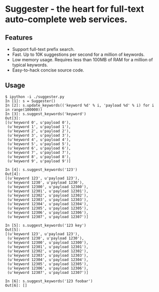 Suggester - the heart for full-text auto-complete web services.
=========

Features
--------

  * Support full-text prefix search.
  * Fast. Up to 10K suggestions per second for a million of keywords.
  * Low memory usage. Requires less than 100MB of RAM for a million of typical
    keywords.
  * Easy-to-hack concise source code.

Usage
-----

```
$ ipython -i ./suggester.py
In [1]: s = Suggester()
In [2]: s.update_keywords(('keyword %d' % i, 'payload %d' % i) for i in range(100000))
In [3]: s.suggest_keywords('keyword')
Out[3]: 
[(u'keyword 0', u'payload 0'),
 (u'keyword 1', u'payload 1'),
 (u'keyword 2', u'payload 2'),
 (u'keyword 3', u'payload 3'),
 (u'keyword 4', u'payload 4'),
 (u'keyword 5', u'payload 5'),
 (u'keyword 6', u'payload 6'),
 (u'keyword 7', u'payload 7'),
 (u'keyword 8', u'payload 8'),
 (u'keyword 9', u'payload 9')]

In [4]: s.suggest_keywords('123')
Out[4]: 
[(u'keyword 123', u'payload 123'),
 (u'keyword 1230', u'payload 1230'),
 (u'keyword 12300', u'payload 12300'),
 (u'keyword 12301', u'payload 12301'),
 (u'keyword 12302', u'payload 12302'),
 (u'keyword 12303', u'payload 12303'),
 (u'keyword 12304', u'payload 12304'),
 (u'keyword 12305', u'payload 12305'),
 (u'keyword 12306', u'payload 12306'),
 (u'keyword 12307', u'payload 12307')]

In [5]: s.suggest_keywords('123 key')
Out[5]: 
[(u'keyword 123', u'payload 123'),
 (u'keyword 1230', u'payload 1230'),
 (u'keyword 12300', u'payload 12300'),
 (u'keyword 12301', u'payload 12301'),
 (u'keyword 12302', u'payload 12302'),
 (u'keyword 12303', u'payload 12303'),
 (u'keyword 12304', u'payload 12304'),
 (u'keyword 12305', u'payload 12305'),
 (u'keyword 12306', u'payload 12306'),
 (u'keyword 12307', u'payload 12307')]

In [6]: s.suggest_keywords('123 foobar')
Out[6]: []

```

